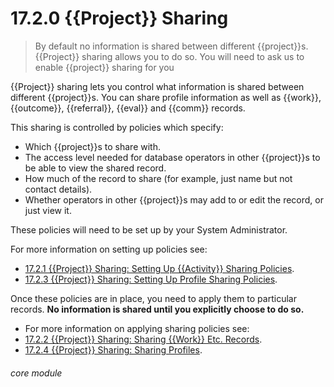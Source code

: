 # 17.2.0 {{Project}} Sharing

> By default no information is shared between different {{project}}s. {{Project}} sharing allows you to do so. You will need to ask us  to enable {{project}} sharing for you



{{Project}} sharing lets you control what information is shared between different {{project}}s. You can share profile information as well as {{work}}, {{outcome}}, {{referral}}, {{eval}} and {{comm}} records. 

This sharing is controlled by policies which specify:

- Which {{project}}s to share with.
- The access level needed for database operators in other {{project}}s to be able to view the shared record.
- How much of the record to share (for example, just name but not contact details).
- Whether operators in other {{project}}s may add to or edit the record, or just view it.

These policies will need to be set up by your System Administrator. 

For more information on setting up policies see:
- [17.2.1  {{Project}} Sharing: Setting Up {{Activity}} Sharing Policies](/help/index/p/17.2.1). 
- [17.2.3  {{Project}} Sharing: Setting Up Profile Sharing Policies](/help/index/p/17.2.3).

Once these policies are in place, you need to apply them to particular records. **No information is shared until you explicitly choose to do so.**

- For more information on applying sharing policies see:
- [17.2.2  {{Project}} Sharing: Sharing {{Work}} Etc. Records](/help/index/p/17.2.2).
- [17.2.4  {{Project}} Sharing: Sharing Profiles](/help/index/p/17.2.4). 
 

###### core module

